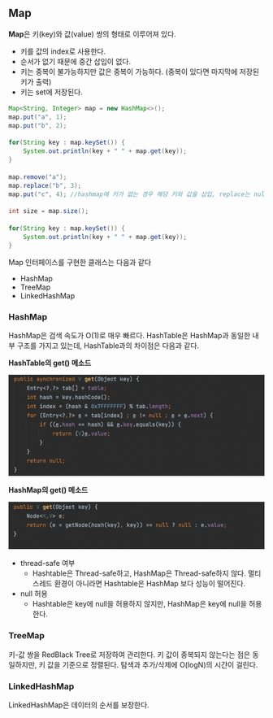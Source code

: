 ## Map

**Map**은 키(key)와 값(value) 쌍의 형태로 이루어져 있다. 

- 키를 값의 index로 사용한다.
- 순서가 없기 때문에 중간 삽입이 없다.
- 키는 중복이 불가능하지만 값은 중복이 가능하다. (중복이 있다면 마지막에 저장된 키가 출력)
- 키는 set에 저장된다.

```java
Map<String, Integer> map = new HashMap<>();
map.put("a", 1);
map.put("b", 2);

for(String key : map.keySet()) {
    System.out.println(key + " " + map.get(key));
}

map.remove("a");
map.replace("b", 3);
map.put("c", 4); //hashmap에 키가 없는 경우 해당 키와 값을 삽입, replace는 null을 반환

int size = map.size();

for(String key : map.keySet()) {
    System.out.println(key + " " + map.get(key));
}
```

Map 인터페이스를 구현한 클래스는 다음과 같다

- HashMap
- TreeMap
- LinkedHashMap 

### HashMap

HashMap은 검색 속도가 O(1)로 매우 빠르다. HashTable은 HashMap과 동일한 내부 구조를 가지고 있는데, HashTable과의 차이점은 다음과 같다.

**HashTable의 get() 메소드**

![img](https://github.com/dilmah0203/TIL/blob/main/Image/HashTable%20method.png)

**HashMap의 get() 메소드**

![img2](https://github.com/dilmah0203/TIL/blob/main/Image/HashMap%20method.png)

- thread-safe 여부
    - Hashtable은 Thread-safe하고, HashMap은 Thread-safe하지 않다. 멀티스레드 환경이 아니라면 Hashtable은 HashMap 보다 성능이 떨어진다.
- null 허용 
    - Hashtable은 key에 null을 허용하지 않지만, HashMap은 key에 null을 허용한다.

### TreeMap

키-값 쌍을 RedBlack Tree로 저장하여 관리한다. 키 값이 중복되지 않는다는 점은 동일하지만, 키 값을 기준으로 정렬된다. 탐색과 추가/삭제에 O(logN)의 시간이 걸린다.

### LinkedHashMap

LinkedHashMap은 데이터의 순서를 보장한다.


